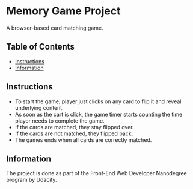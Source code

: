 # Memory Game Project

A browser-based card matching game.

## Table of Contents

* [Instructions](#instructions)
* [Information](#Information)

## Instructions

- To start the game, player just clicks on any card to flip it and reveal underlying content.
- As soon as the cart is click, the game timer starts counting the time player needs to complete the game.
- If the cards are matched, they stay flipped over.
- If the cards are not matched, they flipped back.
- The games ends when all cards are correctly matched.

## Information

The project is done as part of the Front-End Web Developer Nanodegree program by Udacity.
